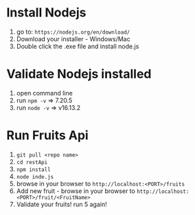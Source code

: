 # Install Nodejs 
1. go to: `https://nodejs.org/en/download/`
2. Download your installer - Windows/Mac
3. Double click the .exe file and install node.js 

# Validate Nodejs installed 
1. open command line
2. run `npm -v` => 7.20.5
3. run `node -v` => v16.13.2


# Run Fruits Api

1. `git pull <repo name>`
2. `cd restApi`
3. `npm install`
4. `node inde.js`
5. browse in your browser to `http://localhost:<PORT>/fruits`
6. Add new fruit -  browse in your browser to `http://localhost:<PORT>/fruit/<FruitName>`
7. Validate your fruits! run 5 again!
